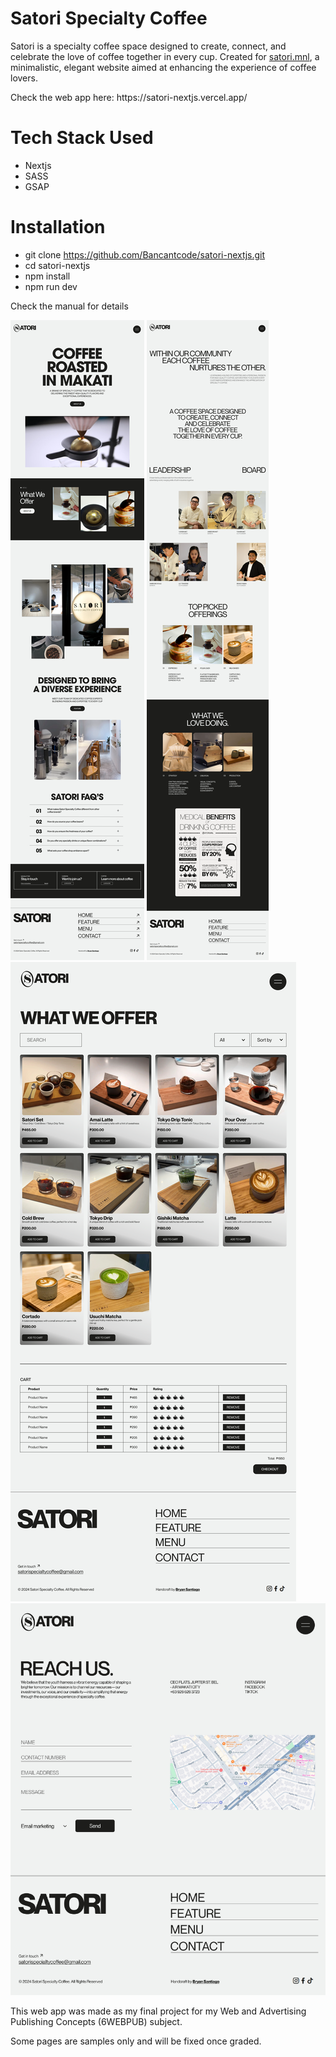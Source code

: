 # Satori Specialty Coffee

<p>Satori is a specialty coffee space designed to create, connect, and celebrate the love of coffee together in every cup. Created for <a href="https://www.instagram.com/satori.mnl/">satori.mnl</a>, a minimalistic, elegant website aimed at enhancing the experience of coffee lovers.</p>

<p>Check the web app here: https://satori-nextjs.vercel.app/</p>

# Tech Stack Used
- Nextjs
- SASS
- GSAP

# Installation
- git clone https://github.com/Bancantcode/satori-nextjs.git
- cd satori-nextjs
- npm install
- npm run dev

<p>Check the manual for details</p>

![Landing Page](/public/images/Landing.png)
![Feature Page](/public/images/Feature.png)
![Menu Page](/public/images/Menu.png)
![Contact Page](/public/images/Contact.png)

<p>This web app was made as my final project for my Web and Advertising Publishing Concepts (6WEBPUB) subject.</p>
<p>Some pages are samples only and will be fixed once graded.</p>
